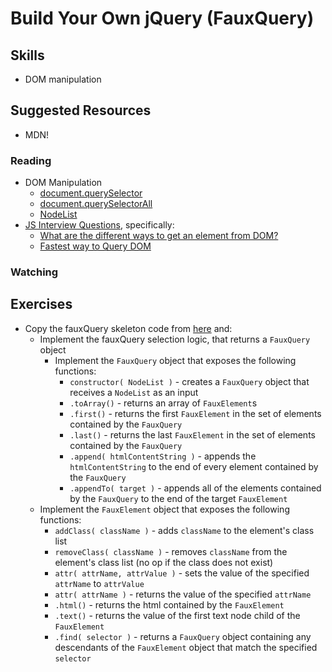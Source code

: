 # Build Your Own jQuery (FauxQuery)

## Skills

- DOM manipulation

## Suggested Resources
- MDN!

### Reading
- DOM Manipulation
  - [document.querySelector](https://developer.mozilla.org/en-US/docs/Web/API/Document/querySelector)
  - [document.querySelectorAll](https://developer.mozilla.org/en-US/docs/Web/API/Document/querySelectorAll)
  - [NodeList](https://developer.mozilla.org/en-US/docs/Web/API/NodeList)
- [JS Interview Questions](http://www.thatjsdude.com/interview/dom.html), specifically:
  - [What are the different ways to get an element from DOM?](http://www.thatjsdude.com/interview/dom.html#queryDOM)
  - [Fastest way to Query DOM](http://www.thatjsdude.com/interview/dom.html#fastestDOMQuery)

### Watching


## Exercises
- Copy the fauxQuery skeleton code from [here]() and:
    - Implement the fauxQuery selection logic, that returns a `FauxQuery` object
        - Implement the `FauxQuery` object that exposes the following functions:
            - `constructor( NodeList )` - creates a `FauxQuery` object that receives a `NodeList` as an input
            - `.toArray()` - returns an array of `FauxElement`s
            - `.first()` - returns the first `FauxElement` in the set of elements contained by the `FauxQuery`
            - `.last()` - returns the last `FauxElement` in the set of elements contained by the `FauxQuery`
            - `.append( htmlContentString )` - appends the `htmlContentString` to the end of every element contained by the `FauxQuery` 
            - `.appendTo( target )` - appends all of the elements contained by the `FauxQuery` to the end of the target `FauxElement`
    - Implement the `FauxElement` object that exposes the following functions:
        - `addClass( className )` - adds `className` to the element's class list
        - `removeClass( className )` - removes `className` from the element's class list (no op if the class does not exist)
        - `attr( attrName, attrValue )` - sets the value of the specified `attrName` to `attrValue`
        - `attr( attrName )` - returns the value of the specified `attrName`
        - `.html()` - returns the html contained by the `FauxElement`
        - `.text()` - returns the value of the first text node child of the `FauxElement`
        - `.find( selector )` - returns a `FauxQuery` object containing any descendants of the `FauxElement` object that match the specified `selector`
  